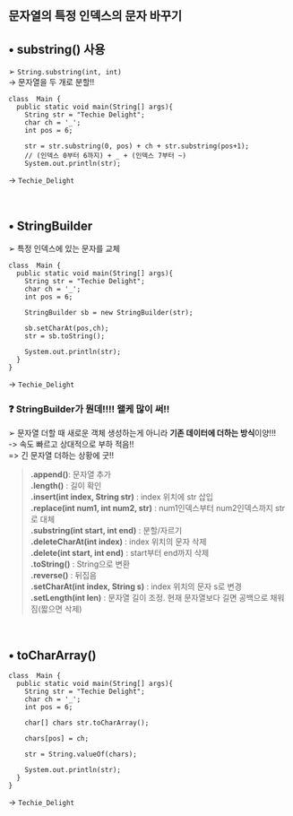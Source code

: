문자열의 특정 인덱스의 문자 바꾸기  
------

## • substring() 사용  
➢ `String.substring(int, int)`  
-> 문자열을 두 개로 분할!!  

```
class  Main {
  public static void main(String[] args){
    String str = "Techie Delight";
    char ch = '_';
    int pos = 6;
    
    str = str.substring(0, pos) + ch + str.substring(pos+1);
    // (인덱스 0부터 6까지) + _ + (인덱스 7부터 ~)
    System.out.println(str);    
```
-> `Techie_Delight`

&nbsp;  

## • StringBuilder  
➢ 특정 인덱스에 있는 문자를 교체 
```
class  Main {
  public static void main(String[] args){
    String str = "Techie Delight";
    char ch = '_';
    int pos = 6;
    
    StringBuilder sb = new StringBuilder(str);
    
    sb.setCharAt(pos,ch);
    str = sb.toString();
    
    System.out.println(str);
  }
}
```
-> `Techie_Delight`

### ❓ StringBuilder가 뭔데!!!! 왤케 많이 써!!  
➢ 문자열 더할 때 새로운 객체 생성하는게 아니라 **기존 데이터에 더하는 방식**이양!!!  
-> 속도 빠르고 상대적으로 부하 적음!!  
=> 긴 문자열 더하는 상황에 굿!!  

> **.append()**: 문자열 추가  
> **.length()** : 길이 확인  
> **.insert(int index, String str)** : index 위치에 str 삽입   
> **.replace(int num1, int num2, str)** : num1인덱스부터 num2인덱스까지 str로 대체   
> **.substring(int start, int end)** : 분할/자르기  
> **.deleteCharAt(int index)** : index 위치의 문자 삭제  
> **.delete(int start, int end)** : start부터 end까지 삭제  
> **.toString()** : String으로 변환  
> **.reverse()** : 뒤집음  
> **.setCharAt(int index, String s)** : index 위치의 문자 s로 변경   
> **.setLength(int len)** : 문자열 길이 조정. 현재 문자열보다 길면 공백으로 채워짐(짧으면 삭제)   

&nbsp;  

## • toCharArray()  

```
class  Main {
  public static void main(String[] args){
    String str = "Techie Delight";
    char ch = '_';
    int pos = 6;
    
    char[] chars str.toCharArray();
    
    chars[pos] = ch;
    
    str = String.valueOf(chars);
    
    System.out.println(str);  
  }
}
```
-> `Techie_Delight`  


    
    
    
    
    
    
    
    
    
